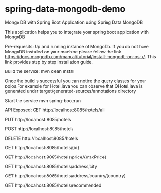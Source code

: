 # spring-data-mongodb-demo

Mongo DB with Spring Boot Application using Spring Data MongoDB 

This application helps you to integrate your spring boot application with MongoDB

Pre-requesits:
Up and running instance of MongoDb. If you do not have MongoDB installed on your machine please follow the link https://docs.mongodb.com/manual/tutorial/install-mongodb-on-os-x/. This link provides step by step installation guide.

Build the service:
mvn clean install

Once the build is successful you can notice the query classes for your pojos.For example for Hotel.java you can observe that QHotel.java is generated under target/generated-sources/annotations directory

Start the service
mvn spring-boot:run

API Exposed:
GET http://localhost:8085/hotels/all

PUT http://localhost:8085/hotels

POST http://localhost:8085/hotels

DELETE http://localhost:8085/hotels

GET http://localhost:8085/hotels/{id}

GET http://localhost:8085/hotels/price/{maxPrice}

GET http://localhost:8085/hotels/address/city

GET http://localhost:8085/hotels/address/country/{country}

GET http://localhost:8085/hotels/recommended
